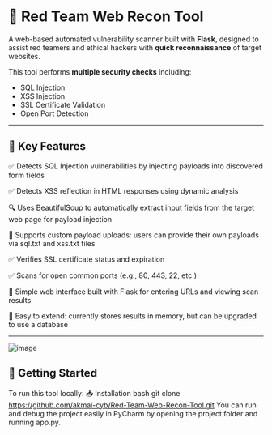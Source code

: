 # 🚨 Red Team Web Recon Tool

A web-based automated vulnerability scanner built with **Flask**, designed to assist red teamers and ethical hackers with **quick reconnaissance** of target websites.

This tool performs **multiple security checks** including:

- SQL Injection
- XSS Injection
- SSL Certificate Validation
- Open Port Detection

---

## 🎯 Key Features

✅ Detects SQL Injection vulnerabilities by injecting payloads into discovered form fields

✅ Detects XSS reflection in HTML responses using dynamic analysis

🔍 Uses BeautifulSoup to automatically extract input fields from the target web page for payload injection

📂 Supports custom payload uploads: users can provide their own payloads via sql.txt and xss.txt files

✅ Verifies SSL certificate status and expiration

✅ Scans for open common ports (e.g., 80, 443, 22, etc.)

📝 Simple web interface built with Flask for entering URLs and viewing scan results

🧠 Easy to extend: currently stores results in memory, but can be upgraded to use a database

---

![image](https://github.com/user-attachments/assets/b1bfbcc4-37cc-4aec-8a7a-20311ae6b19e)


## 🚀 Getting Started
To run this tool locally: 
📥 Installation bash git clone https://github.com/akmal-cyb/Red-Team-Web-Recon-Tool.git
You can run and debug the project easily in PyCharm by opening the project folder and running app.py.





